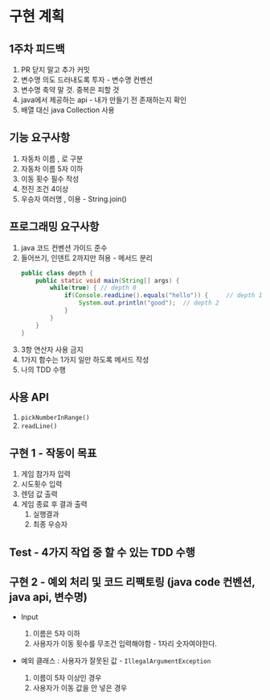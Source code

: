 # 구현 계획

## 1주차 피드백

1. PR 닫지 말고 추가 커밋
2. 변수명 의도 드러내도록 투자 - 변수명 컨벤션
3. 변수명 축약 말 것. 중복은 피할 것
4. java에서 제공하는 api - 내가 만들기 전 존재하는지 확인
5. 배열 대신 java Collection 사용

## 기능 요구사항

1. 자동차 이름 , 로 구분
2. 자동차 이름 5자 이하
3. 이동 횟수 필수 작성
4. 전진 조건 4이상
5. 우승자 여러명 , 이용 - String.join()

## 프로그래밍 요구사항

1. java 코드 컨벤션 가이드 준수
2. 들어쓰기, 인덴트 2까지만 허용 - 메서드 분리
    ```java
    public class depth {
        public static void main(String[] args) {
            while(true) { // depth 0
                if(Console.readLine().equals("hello")) {     // depth 1
                    System.out.println("good");  // depth 2
                }
            }
        }
    }
    ```
3. 3항 연산자 사용 금지
4. 1가지 함수는 1가지 일만 하도록 메서드 작성
5. 나의 TDD 수행

## 사용 API

1. `pickNumberInRange()`
2. `readLine()`

## 구현 1 - 작동이 목표

1. 게임 참가자 입력
2. 시도횟수 입력
3. 렌덤 값 출력
4. 게임 종료 후 결과 출력
    1. 실행결과
    2. 최종 우승자

## Test - 4가지 작업 중 할 수 있는 TDD 수행

## 구현 2 - 예외 처리 및 코드 리팩토링 (java code 컨벤션, java api, 변수명)

- Input
    1. 이름은 5자 이하
    2. 사용자가 이동 횟수를 무조건 입력해야함 - 1자리 숫자여야한다.

- 예외 클래스 : 사용자가 잘못된 값 - `IllegalArgumentException`
    1. 이름이 5자 이상인 경우
    2. 사용자가 이동 값을 안 넣은 경우